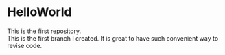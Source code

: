 # HelloWorld
This is the first repository.</br>
This is the first branch I created. It is great to have such convenient way to revise code.
